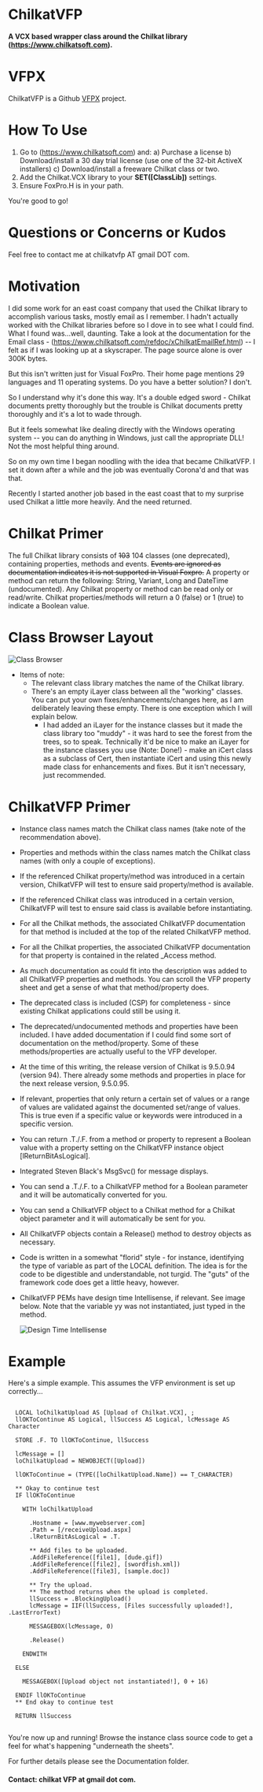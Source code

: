 # ChilkatVFP

**A VCX based wrapper class around the Chilkat library (https://www.chilkatsoft.com).**

# VFPX

ChilkatVFP is a Github <a href="https://github.com/VFPX" target="_blank">VFPX</a> project.

# How To Use 

1) Go to (https://www.chilkatsoft.com) and: 
    a) Purchase a license
    b) Download/install a 30 day trial license (use one of the 32-bit ActiveX installers)
    c) Download/install a freeware Chilkat class or two.
2) Add the Chilkat.VCX library to your <b>SET([ClassLib])</b> settings.
3) Ensure FoxPro.H is in your path.
    
You're good to go!

# Questions or Concerns or Kudos

Feel free to contact me at chilkatvfp AT gmail DOT com.

# Motivation

I did some work for an east coast company that used the Chilkat library to accomplish various tasks, mostly email as I remember. I hadn't actually worked with the Chilkat libraries before so I dove in to see what I could find. What I found was...well, daunting. Take a look at the documentation for the Email class - (https://www.chilkatsoft.com/refdoc/xChilkatEmailRef.html) -- I felt as if I was looking up at a skyscraper. The page source alone is over 300K bytes.

But this isn't written just for Visual FoxPro. Their home page mentions 29 languages and 11 operating systems. Do you have a better solution? I don't.

So I understand why it's done this way. It's a double edged sword - Chilkat documents pretty thoroughly but the trouble is Chilkat documents pretty thoroughly and it's a lot to wade through.

But it feels somewhat like dealing directly with the Windows operating system -- you can do anything in Windows, just call the appropriate DLL! Not the most helpful thing around.

So on my own time I began noodling with the idea that became ChilkatVFP. I set it down after a while and the job was eventually Corona'd and that was that.

Recently I started another job based in the east coast that to my surprise used Chilkat a little more heavily. And the need returned.

# Chilkat Primer

The full Chilkat library consists of ~~103~~ 104 classes (one deprecated), containing properties, methods and events. ~~Events are ignored as documentation indicates it is not supported in Visual Foxpro.~~ A property or method can return the following: String, Variant, Long and DateTime (undocumented). Any Chilkat property or method can be read only or read/write. Chilkat properties/methods will return a 0 (false) or 1 (true) to indicate a Boolean value.

# Class Browser Layout

 ![Class Browser](Documentation/Images/Class%20Browser.jpg)
 
 * Items of note:
    * The relevant class library matches the name of the Chilkat library. 
    * There's an empty iLayer class between all the "working" classes. You can put your own fixes/enhancements/changes here, as I am deliberately leaving these empty. There is one exception which I will explain below.
        * I had added an iLayer for the instance classes but it made the class library too "muddy" - it was hard to see the forest from the trees, so to speak. Technically it'd be nice to make an iLayer for the instance classes you use (Note: Done!) - make an iCert class as a subclass of Cert, then instantiate iCert and using this newly made class for enhancements and fixes. But it isn't necessary, just recommended.

# ChilkatVFP Primer

* Instance class names match the Chilkat class names (take note of the recommendation above).
* Properties and methods within the class names match the Chilkat class names (with only a couple of exceptions).
* If the referenced Chilkat property/method was introduced in a certain version, ChilkatVFP will test to ensure said property/method is available.
* If the referenced Chilkat class was introduced in a certain version, ChilkatVFP will test to ensure said class is available before instantiating.
* For all the Chilkat methods, the associated ChilkatVFP documentation for that method is included at the top of the related ChilkatVFP method.
* For all the Chilkat properties, the associated ChilkatVFP documentation for that property is contained in the related _Access method.
* As much documentation as could fit into the description was added to all ChilkatVFP properties and methods. You can scroll the VFP property sheet and get a sense of what that method/property does.
* The deprecated class is included (CSP) for completeness - since existing Chilkat applications could still be using it.
* The deprecated/undocumented methods and properties have been included. I have added documentation if I could find some sort of documentation on the method/property. Some of these methods/properties are actually useful to the VFP developer.
* At the time of this writing, the release version of Chilkat is 9.5.0.94 (version 94).
There already some methods and properties in place for the next release version, 9.5.0.95.
* If relevant, properties that only return a certain set of values or a range of values are validated against the documented set/range of values. This is true even if a specific value or keywords were introduced in a specific version. 
* You can return .T./.F. from a method or property to represent a Boolean value with a property setting on the ChilkatVFP instance object [lReturnBitAsLogical].
* Integrated Steven Black's MsgSvc() for message displays.
* You can send a .T./.F. to a ChilkatVFP method for a Boolean parameter and it will be automatically converted for you.
* You can send a ChilkatVFP object to a Chilkat method for a Chilkat object parameter and it will automatically be sent for you.
* All ChilkatVFP objects contain a Release() method to destroy objects as necessary.
* Code is written in a somewhat "florid" style - for instance, identifying the type of variable as part of the LOCAL definition. The idea is for the code to be digestible and understandable, not turgid. The "guts" of the framework code does get a little heavy, however. 
* ChilkatVFP PEMs have design time Intellisense, if relevant. See image below. Note that the variable yy was not instantiated, just typed in the method.

  ![Design Time Intellisense](Documentation/Images/DesignTimeIntellisense.jpg)

# Example

Here's a simple example. This assumes the VFP environment is set up correctly...

<pre><code class="language-html">
  LOCAL loChilkatUpload AS [Upload of Chilkat.VCX], ;
  llOKToContinue AS Logical, llSuccess AS Logical, lcMessage AS Character

  STORE .F. TO llOKToContinue, llSuccess

  lcMessage = []
  loChilkatUpload = NEWOBJECT([Upload])

  llOKToContinue = (TYPE([loChilkatUpload.Name]) == T_CHARACTER)

  ** Okay to continue test
  IF llOKToContinue

    WITH loChilkatUpload

      .Hostname = [www.mywebserver.com]
      .Path = [/receiveUpload.aspx]
      .lReturnBitAsLogical = .T.

      ** Add files to be uploaded. 
      .AddFileReference([file1], [dude.gif])
      .AddFileReference([file2], [swordfish.xml])
      .AddFileReference([file3], [sample.doc])

      ** Try the upload. 
      ** The method returns when the upload is completed.
      llSuccess = .BlockingUpload()
      lcMessage = IIF(llSuccess, [Files successfully uploaded!], .LastErrorText)

      MESSAGEBOX(lcMessage, 0)

      .Release()

    ENDWITH

  ELSE

    MESSAGEBOX([Upload object not instantiated!], 0 + 16)

  ENDIF llOKToContinue
  ** End okay to continue test

  RETURN llSuccess

</code></pre>

You're now up and running! Browse the instance class source code to get a feel for what's happening "underneath the sheets". 

For further details please see the Documentation folder.

#### Contact: chilkat VFP at gmail dot com.

